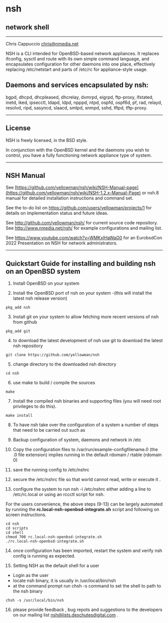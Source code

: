 # nsh 

## network shell

---
Chris Cappuccio <chris@nmedia.net>


NSH is a CLI intended for OpenBSD-based network appliances. It replaces
ifconfig, sysctl and route with its own simple command language, and
encapsulates configuration for other daemons into one place, effectively
replacing /etc/netstart and parts of /etc/rc for appliance-style usage.

## Daemons and services encapsulated by nsh:

bgpd, dhcpd, dhcpleased, dhcrelay, dvmrpd, eigrpd, ftp-proxy, ifstated, inetd, 
iked, ipsecctl, ldapd, ldpd, npppd, ntpd, ospfd, ospf6d, pf, rad, relayd, 
resolvd, ripd, sasyncd, slaacd, smtpd, snmpd, sshd, tftpd, tftp-proxy.

---

## License 

NSH is freely licensed, in the BSD style.

In conjunction with the OpenBSD kernel and the daemons you wish to control,
you have a fully functioning network appliance type of system.

---

## NSH Manual

See [https://github.com/yellowman/nsh/wiki/NSH-Manual-page](https://github.com/yellowman/nsh/wiki/NSH-1.2.x-Manual-Page) or 
nsh.8 manual for detailed installation instructions and command set.

See the to-do list on https://github.com/users/yellowman/projects/1 for 
details on implementation status and future ideas.

See http://github.com/yellowman/nsh/ for current source code repository.
See http://www.nmedia.net/nsh/ for example configurations and mailing
list.

See https://www.youtube.com/watch?v=WMKxIHaWaG0 for an EurobsdCon 2022 
Presentation on NSH for network administrators. 

---

## Quickstart Guide for installing and building **nsh** on an OpenBSD system

1. Install OpenBSD on your system 

2. Install the OpenBSD port of nsh on your system -(this will install the latest nsh release version)

```shell
pkg_add nsh  
```

3. Install git on your system to allow fetching more recent versions of nsh from github

```shell
pkg_add git
```

4. to download the latest development of nsh use git to download the latest nsh repository

```shell
git clone https://github.com/yellowman/nsh
```

5. change directory to the downloaded nsh directory 

```shell
cd nsh
```

6. use make  to build / compile the sources

```shell
make
```

7.  Install the compiled nsh binaries and supporting files (you will need root privileges to do this).

```shell
make install
```

8. To have nsh take over the configuration of a system a number of steps that need to be carried out such as


9. Backup configuration of system, daemons and network in /etc 

10. Copy the configuration files to /var/run/example-configfilename.0  (the .0 file extension) implies running in the default rdomain / rtable (rdomain 0)

11. save the running config to /etc/nshrc

12. secure the /etc/nshrc file so that world cannot read, write or execute it . 

13. configure the system to run nsh -i /etc/nshrc  either adding a line to /etc/rc.local or using an rccctl script for nsh.

For the users convenience, the above steps (9-13) can be largely automated by running  the **rc.local-nsh-openbsd-integrate.sh** script and following on screen instructions.

```shell
cd nsh
cd scripts
cd shell
chmod 700 rc.local-nsh-openbsd-integrate.sh
./rc.local-nsh-openbsd-integrate.sh

```
14. once configuration has been imported, restart the system and verify nsh config is running as expected.

15. Setting NSH as the default shell for a user

- Login as the user
- locate nsh binary, it is usually in /usr/local/bin/nsh
- at the command prompt run chsh -s command to set the shell to path to the nsh binary
```shell
chsh -s /usr/local/bin/nsh
```

16. please provide feedback , bug repots and suggestions to the developers on	our mailing list  <nsh@lists.deschutesdigital.com> .
    


    

